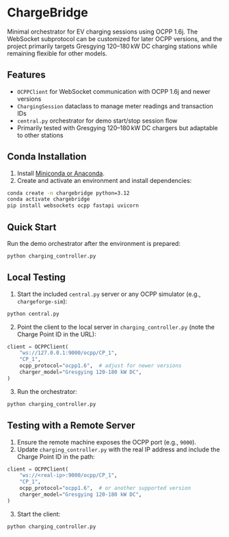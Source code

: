 # ChargeBridge

Minimal orchestrator for EV charging sessions using OCPP 1.6j.
The WebSocket subprotocol can be customized for later OCPP versions,
and the project primarily targets Gresgying 120–180 kW DC charging
stations while remaining flexible for other models.

## Features
- `OCPPClient` for WebSocket communication with OCPP 1.6j and newer versions
- `ChargingSession` dataclass to manage meter readings and transaction IDs
- `central.py` orchestrator for demo start/stop session flow
- Primarily tested with Gresgying 120–180 kW DC chargers but adaptable to other stations

## Conda Installation

1. Install [Miniconda or Anaconda](https://docs.conda.io/en/latest/miniconda.html).
2. Create and activate an environment and install dependencies:

```bash
conda create -n chargebridge python=3.12
conda activate chargebridge
pip install websockets ocpp fastapi uvicorn
```

## Quick Start

Run the demo orchestrator after the environment is prepared:

```bash
python charging_controller.py
```

## Local Testing

1. Start the included `central.py` server or any OCPP simulator (e.g., `chargeforge-sim`):

```bash
python central.py
```

2. Point the client to the local server in `charging_controller.py` (note the Charge Point ID in the URL):

```python
client = OCPPClient(
    "ws://127.0.0.1:9000/ocpp/CP_1",
    "CP_1",
    ocpp_protocol="ocpp1.6",  # adjust for newer versions
    charger_model="Gresgying 120-180 kW DC",
)
```

3. Run the orchestrator:

```bash
python charging_controller.py
```

## Testing with a Remote Server

1. Ensure the remote machine exposes the OCPP port (e.g., `9000`).
2. Update `charging_controller.py` with the real IP address and include the Charge Point ID in the path:

```python
client = OCPPClient(
    "ws://<real-ip>:9000/ocpp/CP_1",
    "CP_1",
    ocpp_protocol="ocpp1.6",  # or another supported version
    charger_model="Gresgying 120-180 kW DC",
)
```

3. Start the client:

```bash
python charging_controller.py
```